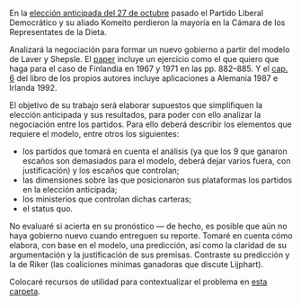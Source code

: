 En la [elección anticipada del 27 de octubre](https://en.wikipedia.org/wiki/2024_Japanese_general_election) pasado el Partido Liberal Democrático y su aliado Komeito perdieron la mayoría en la Cámara de los Representates de la Dieta.

Analizará la negociación para formar un nuevo gobierno a partir del modelo de Laver y Shepsle. El [paper](https://github.com/emagar/pc2/blob/master/lecturas/laver+shepsle1990.pdf) incluye un ejercicio como el que quiero que haga para el caso de Finlandia en 1967 y 1971 en las pp. 882&#x2013;885. Y el [cap. 6](https://github.com/emagar/pc2/blob/master/lecturas/laver+Shepsle1996Caps6-7.pdf) del libro de los propios autores incluye aplicaciones a Alemania 1987 e Irlanda 1992.

El objetivo de su trabajo será elaborar supuestos que simplifiquen la elección anticipada y sus resultados, para poder con ello analizar la negociación entre los partidos. Para ello deberá describir los elementos que requiere el modelo, entre otros los siguientes:

-   los partidos que tomará en cuenta el análisis (ya que los 9 que ganaron escaños son demasiados para el modelo, deberá dejar varios fuera, con justificación) y los escaños que controlan;
-   las dimensiones sobre las que posicionaron sus plataformas los partidos en la elección anticipada;
-   los ministerios que controlan dichas carteras;
-   el status quo.

No evaluaré si acierta en su pronóstico &#x2014; de hecho, es posible que aún no haya gobierno nuevo cuando entreguen su reporte. Tomaré en cuenta cómo elabora, con base en el modelo, una predicción, así como la claridad de su argumentación y la justificación de sus premisas. Contraste su predicción y la de Riker (las coaliciones mínimas ganadoras que discute Lijphart).

Colocaré recursos de utilidad para contextualizar el problema en [esta carpeta](https://github.com/emagar/pc2/blob/master/final/lit).
